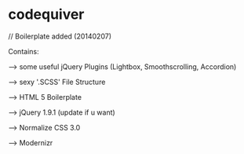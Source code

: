 codequiver
==========

// Boilerplate added (20140207)

Contains:

--> some useful jQuery Plugins (Lightbox, Smoothscrolling, Accordion)

--> sexy '.SCSS' File Structure

--> HTML 5 Boilerplate

--> jQuery 1.9.1 (update if u want)

--> Normalize CSS 3.0

--> Modernizr
